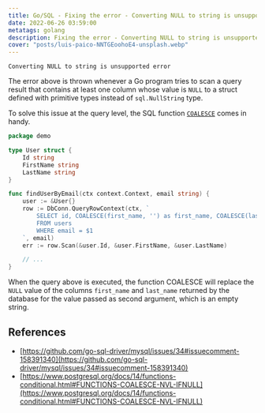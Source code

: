```yaml
---
title: Go/SQL - Fixing the error - Converting NULL to string is unsupported error
date: 2022-06-26 03:59:00
metatags: golang
description: Fixing the error - Converting NULL to string is unsupported error; thrown when querying a nullable field in Go.
cover: "posts/luis-paico-NNTGEoohoE4-unsplash.webp"
---
```


```
Converting NULL to string is unsupported error
```

The error above is thrown whenever a Go program tries to scan a query result that contains at least one column whose value is `NULL` to a struct defined with primitive types instead of `sql.NullString` type.

To solve this issue at the query level, the SQL function [`COALESCE`](https://www.postgresql.org/docs/14/functions-conditional.html#FUNCTIONS-COALESCE-NVL-IFNULL) comes in handy.

```go
package demo

type User struct {
    Id string
    FirstName string
    LastName string
}

func findUserByEmail(ctx context.Context, email string) {
    user := &User{}
	row := DbConn.QueryRowContext(ctx, `
		SELECT id, COALESCE(first_name, '') as first_name, COALESCE(last_name, '') as last_name
		FROM users
		WHERE email = $1
	`, email)
	err := row.Scan(&user.Id, &user.FirstName, &user.LastName)

    // ...
}
```

When the query above is executed, the function COALESCE will replace the `NULL` value of the columns `first_name` and `last_name` returned by the database for the value passed as second argument, which is an empty string.

## References

- [https://github.com/go-sql-driver/mysql/issues/34#issuecomment-158391340](https://github.com/go-sql-driver/mysql/issues/34#issuecomment-158391340)
- [https://www.postgresql.org/docs/14/functions-conditional.html#FUNCTIONS-COALESCE-NVL-IFNULL](https://www.postgresql.org/docs/14/functions-conditional.html#FUNCTIONS-COALESCE-NVL-IFNULL)
